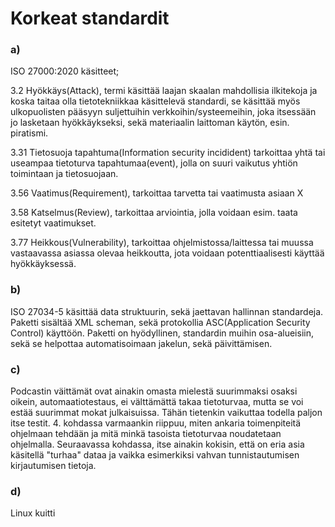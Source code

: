 # Korkeat standardit

### a)
ISO 27000:2020 käsitteet;

3.2 Hyökkäys(Attack), termi käsittää laajan skaalan mahdollisia ilkitekoja ja koska taitaa olla tietotekniikkaa käsittelevä standardi, 
se käsittää myös ulkopuolisten pääsyyn suljettuihin verkkoihin/systeemeihin, joka itsessään jo lasketaan hyökkäykseksi, sekä materiaalin laittoman käytön, esin. piratismi.

3.31 Tietosuoja tapahtuma(Information security incidident) tarkoittaa yhtä tai useampaa tietoturva tapahtumaa(event), jolla on suuri vaikutus yhtiön toimintaan ja tietosuojaan.

3.56 Vaatimus(Requirement), tarkoittaa tarvetta tai vaatimusta asiaan X

3.58 Katselmus(Review), tarkoittaa arviointia, jolla voidaan esim. taata esitetyt vaatimukset.

3.77 Heikkous(Vulnerability), tarkoittaa ohjelmistossa/laittessa tai muussa vastaavassa asiassa olevaa heikkoutta,
jota voidaan potenttiaalisesti käyttää hyökkäyksessä.

### b)
ISO 27034-5 käsittää data struktuurin, sekä jaettavan hallinnan standardeja. Paketti sisältää XML scheman, sekä protokollia ASC(Application Security Control) käyttöön.
Paketti on hyödyllinen, standardin muihin osa-alueisiin, sekä se helpottaa automatisoimaan jakelun, sekä päivittämisen.

### c)
Podcastin väittämät ovat ainakin omasta mielestä suurimmaksi osaksi oikein, automaatiotestaus, ei välttämättä takaa tietoturvaa, mutta se voi estää suurimmat mokat julkaisuissa.
Tähän tietenkin vaikuttaa todella paljon itse testit. 4. kohdassa varmaankin riippuu, miten ankaria toimenpiteitä ohjelmaan tehdään ja mitä minkä tasoista tietoturvaa noudatetaan ohjelmalla.
Seuraavassa kohdassa, itse ainakin kokisin, että on eria asia käsitellä "turhaa" dataa ja vaikka esimerkiksi vahvan tunnistautumisen kirjautumisen tietoja.

### d)
Linux kuitti

